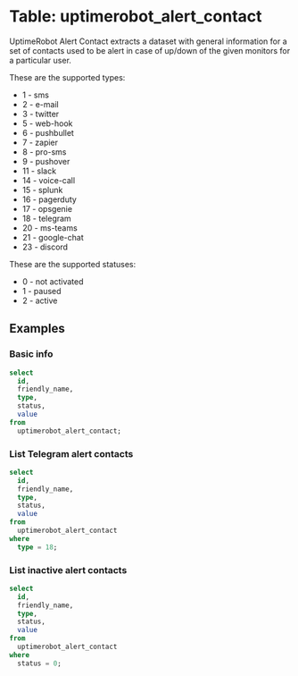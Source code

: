 # Table: uptimerobot_alert_contact

UptimeRobot Alert Contact extracts a dataset with general information for a set of contacts used to be alert in case of up/down of the given monitors for a particular user.

These are the supported types:
- 1 - sms
- 2 - e-mail
- 3 - twitter
- 5 - web-hook
- 6 - pushbullet
- 7 - zapier
- 8 - pro-sms
- 9 - pushover
- 11 - slack
- 14 - voice-call
- 15 - splunk
- 16 - pagerduty
- 17 - opsgenie
- 18 - telegram
- 20 - ms-teams
- 21 - google-chat
- 23 - discord

These are the supported statuses:
- 0 - not activated
- 1 - paused
- 2 - active

## Examples

### Basic info

```sql
select
  id,
  friendly_name,
  type,
  status,
  value
from
  uptimerobot_alert_contact;
```

### List Telegram alert contacts

```sql
select
  id,
  friendly_name,
  type,
  status,
  value
from
  uptimerobot_alert_contact
where
  type = 18;
```

### List inactive alert contacts

```sql
select
  id,
  friendly_name,
  type,
  status,
  value
from
  uptimerobot_alert_contact
where
  status = 0;
```
